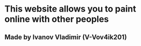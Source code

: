 # This website allows you to paint online with other peoples

## Made by Ivanov Vladimir (V-Vov4ik201)